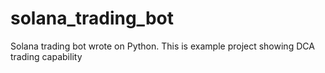 # solana_trading_bot
Solana trading bot wrote on Python. This is example project showing DCA trading capability
